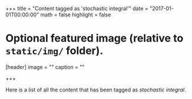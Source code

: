 +++
title = "Content tagged as 'stochastic integral'"
date = "2017-01-01T00:00:00"
math = false
highlight = false

# Optional featured image (relative to `static/img/` folder).
[header]
image = ""
caption = ""

+++

Here is a list of all the content that has been tagged as *stochastic integral*.
